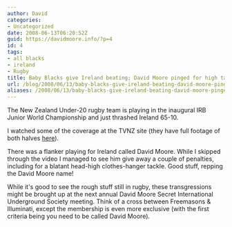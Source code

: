 ```yaml
---
author: David
categories:
- Uncategorized
date: 2008-06-13T06:20:52Z
guid: https://davidmoore.info/?p=4
id: 4
tags:
- all blacks
- ireland
- Rugby
title: Baby Blacks give Ireland beating; David Moore pinged for high tackle
url: /blog/2008/06/13/baby-blacks-give-ireland-beating-david-moore-pinged-for-high-tackle/
aliases: /2008/06/13/baby-blacks-give-ireland-beating-david-moore-pinged-for-high-tackle/
---
```


The New Zealand Under-20 rugby team is playing in the inaugural IRB Junior World Championship and just thrashed Ireland 65-10.

I watched some of the coverage at the TVNZ site (they have full footage of both halves <a title="New Zealand Under 20 versus Ireland" href="https://tvnz.co.nz/view/page/536641/1841810" target="_blank">here</a>).

There was a flanker playing for Ireland called David Moore. While I skipped through the video I managed to see him give away a couple of penalties, including for a blatant head-high clothes-hanger tackle. Good stuff, repping the David Moore name!

While it's good to see the rough stuff still in rugby, these transgressions might be brought up at the next annual David Moore Secret International Underground Society meeting. Think of a cross between Freemasons & Illuminati, except the membership is even more exclusive (with the first criteria being you need to be called David Moore).